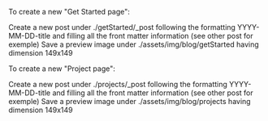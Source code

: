 To create a new "Get Started page":

Create a new post under ./getStarted/_post following the formatting YYYY-MM-DD-title and filling all the front matter information (see other post for exemple)
Save a preview image under ./assets/img/blog/getStarted having dimension 149x149


To create a new "Project page":

Create a new post under ./projects/_post following the formatting YYYY-MM-DD-title and filling all the front matter information (see other post for exemple)
Save a preview image under ./assets/img/blog/projects having dimension 149x149
